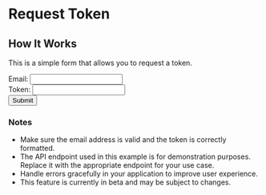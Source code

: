 <script setup>
import { ref } from 'vue';

const email = ref('');
const token = ref('');

const submitForm = () => {
  const payload = {
    event: 'DEVELOPER_REQUEST_TOKEN',
    traits: {
      email: email.value,
      token: token.value
    },
  };
  fetch('https://api.segment.io/v1/track', {
    method: 'POST',
    headers: {
      'Content-Type': 'application/json',
      Authorization: 'Bearer YOUR_SEGMENT_WRITE_KEY'
    },
    body: JSON.stringify(payload)
  })
    .then(response => {
      if (!response.ok) {
        throw new Error('Network response was not ok');
      }
      return response.json();
    })
    .then(data => {
      console.log('Success:', data);
    })
    .catch(error => {
      console.error('Error:', error);
    });
};
</script>

# Request Token<Badge type="warning" text="beta" />

## How It Works

This is a simple form that allows you to request a token.

<form @submit.prevent="submitForm">
  <div>
    <label for="email">Email:</label>
    <input type="email" id="email" v-model="email" required />
  </div>
  <div>
    <label for="token">Token:</label>
    <input type="text" id="token" v-model="token" required />
  </div>
  <button type="submit" class="vp-button">Submit</button>
</form>

### Notes

- Make sure the email address is valid and the token is correctly formatted.
- The API endpoint used in this example is for demonstration purposes. Replace it with the appropriate endpoint for your use case.
- Handle errors gracefully in your application to improve user experience.
- This feature is currently in beta and may be subject to changes.
